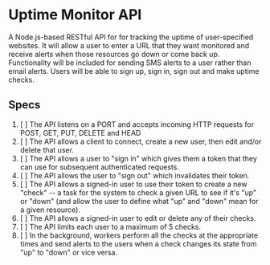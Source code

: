 # Uptime Monitor API

A Node.js-based RESTful API for for tracking the uptime of user-specified websites. It will allow a user to enter a URL that they want monitored and receive alerts when those resources go down or come back up. Functionality will be included for sending SMS alerts to a user rather than email alerts. Users will be able to sign up, sign in, sign out and make uptime checks.

## Specs
1. [ ] The API listens on a PORT and accepts incoming HTTP requests for POST, GET, PUT, DELETE and HEAD
2. [ ] The API allows a client to connect, create a new user, then edit and/or delete that user.
3. [ ] The API allows a user to "sign in" which gives them a token that they can use for subsequent authenticated requests.
4. [ ] The API allows the user to "sign out" which invalidates their token.
5. [ ] The API allows a signed-in user to use their token to create a new "check" -- a task for the system to check a given URL to see if it's "up" or "down" (and allow the user to define what "up" and "down" mean for a given resource).
6. [ ] The API allows a signed-in user to edit or delete any of their checks.
7. [ ] The API limits each user to a maximum of 5 checks.
8. [ ] In the background, workers perform all the checks at the appropriate times and send alerts to the users when a check changes its state from "up" to "down" or vice versa.
